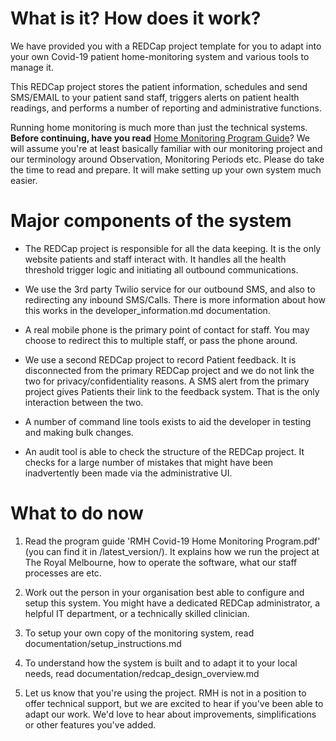 # What is it? How does it work?

We have provided you with a REDCap project template for you to adapt into your own Covid-19 patient home-monitoring system and various tools to manage it.

This REDCap project stores the patient information, schedules and send SMS/EMAIL to your patient sand staff, triggers alerts on patient health readings, and performs a number of reporting and administrative functions.

Running home monitoring is much more than just the technical systems. **Before continuing, have you read** [Home Monitoring Program Guide](https://github.com/rmhcovid/txtmon/blob/master/latest_version/RMH%20Covid-19%20Home%20Monitoring%20Program.pdf)? We will assume you're at least basically familiar with our monitoring project and our terminology around Observation, Monitoring Periods etc. Please do take the time to read and prepare. It will make setting up your own system much easier.


# Major components of the system

- The REDCap project is responsible for all the data keeping. It is the only website patients and staff interact with. It handles all the health threshold trigger logic and initiating all outbound communications.

- We use the 3rd party Twilio service for our outbound SMS, and also to redirecting any inbound SMS/Calls. There is more information about how this works in the developer_information.md documentation.

- A real mobile phone is the primary point of contact for staff. You may choose to redirect this to multiple staff, or pass the phone around.

- We use a second REDCap project to record Patient feedback. It is disconnected from the primary REDCap project and we do not link the two for privacy/confidentiality reasons. A SMS alert from the primary project gives Patients their link to the feedback system. That is the only interaction between the two.

- A number of command line tools exists to aid the developer in testing and making bulk changes.

- An audit tool is able to check the structure of the REDCap project. It checks for a large number of mistakes that might have been inadvertently been made via the administrative UI.


# What to do now

1. Read the program guide 'RMH Covid-19 Home Monitoring Program.pdf' (you can find it in /latest_version/). It explains how we run the project at The Royal Melbourne, how to operate the software, what our staff processes are etc.

2. Work out the person in your organisation best able to configure and setup this system. You might have a dedicated REDCap administrator, a helpful IT department, or a technically skilled clinician.

3. To setup your own copy of the monitoring system, read documentation/setup_instructions.md

4. To understand how the system is built and to adapt it to your local needs, read documentation/redcap_design_overview.md

5. Let us know that you're using the project. RMH is not in a position to offer technical support, but we are excited to hear if you've been able to adapt our work. We'd love to hear about improvements, simplifications or other features you've added.
